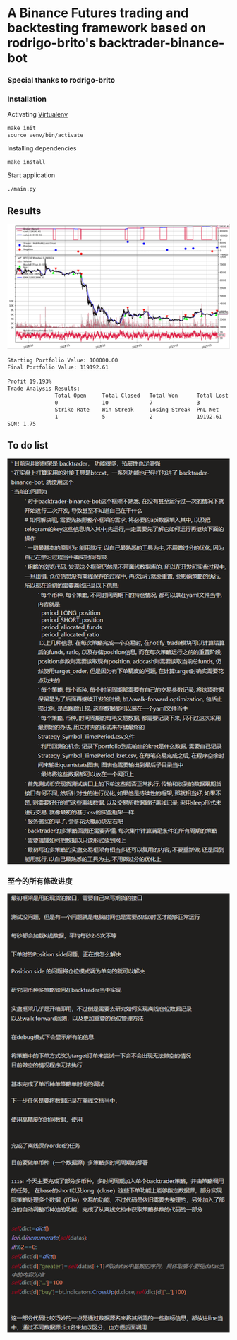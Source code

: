 # A Binance Futures trading and backtesting framework based on rodrigo-brito's backtrader-binance-bot

### Special thanks to rodrigo-brito

### Installation

Activating [Virtualenv](https://virtualenv.pypa.io/en/latest/)
```
make init
source venv/bin/activate
```

Installing dependencies
```
make install
```

Start application
```
./main.py
```

## Results

![alt text](screenshot.png "Backtrader Simulation")


```
Starting Portfolio Value: 100000.00
Final Portfolio Value: 119192.61

Profit 19.193%
Trade Analysis Results:
               Total Open     Total Closed   Total Won      Total Lost     
               0              10             7              3              
               Strike Rate    Win Streak     Losing Streak  PnL Net        
               1              5              2              19192.61       
SQN: 1.75
```

## To do list

![img.png](img.png)

### 至今的所有修改进度
![img_1.png](img_1.png)
